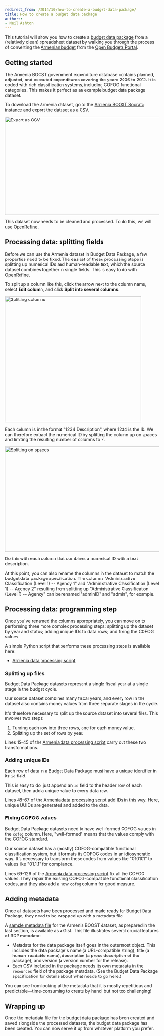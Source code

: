 ```yaml
---
redirect_from: /2014/10/how-to-create-a-budget-data-package/
title: How to create a budget data package
authors:
- Neil Ashton
---
```


This tutorial will show you how to create a [budget data package](https://github.com/openspending/budget-data-package/blob/master/specification.md) from a (relatively clean) spreadsheet dataset by walking you through the process of converting the [Armenian budget](http://wbi.worldbank.org/boost/country/armenia) from the [Open Budgets Portal](http://wbi.worldbank.org/boost/).

## Getting started

The Armenia BOOST government expenditure database contains planned, adjusted, and executed expenditures covering the years 2006 to 2012. It is coded with rich classification systems, including COFOG functional categories. This makes it perfect as an example budget data package dataset.

To download the Armenia dataset, go to the [Armenia BOOST Socrata instance](https://databox.worldbank.org/dataset/Armenia/4bk3-zxmf) and export the dataset as a CSV.

<a href="{{ site.baseurl }}/img/blog/2014/08/tutorial01.png"><img class="aligncenter size-large wp-image-1877" src="{{ site.baseurl }}/img/blog/2014/08/tutorial01-1024x558.png" alt="Export as CSV" width="591" height="322" /></a>

This dataset now needs to be cleaned and processed. To do this, we will use [OpenRefine](http://openrefine.org/).

## Processing data: splitting fields

Before we can use the Armenia dataset in Budget Data Package, a few properties need to be fixed. The easiest of these processing steps is splitting up numerical IDs and human-readable text, which the source dataset combines together in single fields. This is easy to do with OpenRefine.

To split up a column like this, click the arrow next to the column name, select **Edit column**, and click **Split into several columns**.

<a href="{{ site.baseurl }}/img/blog/2014/08/tutorial02.png"><img class="aligncenter size-full wp-image-1878" src="{{ site.baseurl }}/img/blog/2014/08/tutorial02.png" alt="Splitting columns" width="445" height="414" /></a>

Each column is in the format "1234 Description", where 1234 is the ID. We can therefore extract the numerical ID by splitting the column up on spaces and limiting the resulting number of columns to 2.

<a href="{{ site.baseurl }}/img/blog/2014/08/tutorial03.png"><img class="aligncenter size-full wp-image-1879" src="{{ site.baseurl }}/img/blog/2014/08/tutorial03.png" alt="Splitting on spaces" width="621" height="345" /></a>

Do this with each column that combines a numerical ID with a text description.

At this point, you can also rename the columns in the dataset to match the budget data package specification. The columns "Administrative Classification (Level 1) -- Agency 1" and "Administrative Classification (Level 1) -- Agency 2" resulting from splitting up "Administrative Classification (Level 1) -- Agency" can be renamed "adminID" and "admin", for example.

## Processing data: programming step

Once you've renamed the columns appropriately, you can move on to performing three more complex processing steps: splitting up the dataset by year and status; adding unique IDs to data rows; and fixing the COFOG values.

A simple Python script that performs these processing steps is available here:

* [Armenia data processing script](https://gist.github.com/nmashton/442cea7f852ee92c343e)

### Splitting up files

Budget Data Package datasets represent a single fiscal year at a single stage in the budget cycle.

Our source dataset combines many fiscal years, and every row in the dataset also contains money values from three separate stages in the cycle.

It's therefore necessary to split up the source dataset into several files. This involves two steps:

1. Turning each row into three rows, one for each money value.
2. Splitting up the set of rows by year.

Lines 15-45 of the [Armenia data processing script](https://gist.github.com/nmashton/442cea7f852ee92c343e#file-armenia-processing-py-L15) carry out these two transformations.

### Adding unique IDs

Each row of data in a Budget Data Package must have a unique identifier in its `id` field.

This is easy to do; just append an `id` field to the header row of each dataset, then add a unique value to every data row.

Lines 48-67 of the [Armenia data processing script](https://gist.github.com/nmashton/442cea7f852ee92c343e#file-armenia-processing-py-L48) add IDs in this way. Here, unique UUIDs are generated and added to the data.

### Fixing COFOG values

Budget Data Package datasets need to have well-formed COFOG values in the `cofog` column. Here, "well-formed" means that the values comply with [the COFOG standard](http://data.okfn.org/data/core/cofog#resource-cofog).

Our source dataset has a (mostly) COFOG-compatible functional classification system, but it formats its COFOG codes in an idiosyncratic way. It's necessary to transform these codes from values like "010101" to values like "01.1.1" for compliance.

Lines 69-126 of the [Armenia data processing script](https://gist.github.com/nmashton/442cea7f852ee92c343e#file-armenia-processing-py-L69) fix all the COFOG values. They repair the existing COFOG-compatible functional classification codes, and they also add a new `cofog` column for good measure.

## Adding metadata

Once all datasets have been processed and made ready for Budget Data Package, they need to be wrapped up with a metadata file.

A [sample metadata file](https://gist.github.com/nmashton/442cea7f852ee92c343e#file-armenia-json) for the Armenia BOOST dataset, as prepared in the last section, is available as a Gist. This file illustrates several crucial features of BDP metadata:

* Metadata for the data package itself goes in the outermost object. This includes the data package's name (a URL-compatible string), title (a human-readable name), description (a prose description of the package), and version (a version number for the release).
* Each CSV included in the package needs its own metadata in the `resources` field of the package metadata. (See the Budget Data Package specification for details about what needs to go here.)

You can see from looking at the metadata that it is mostly repetitious and predictable—time-consuming to create by hand, but not too challenging!

## Wrapping up

Once the metadata file for the budget data package has been created and saved alongside the processed datasets, the budget data package has been created. You can now serve it up from whatever platform you prefer.
